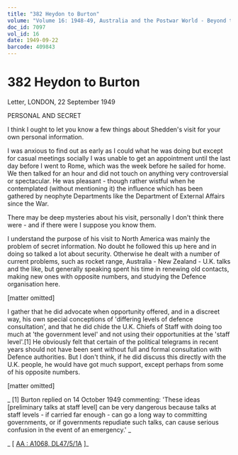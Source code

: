 ```yaml
---
title: "382 Heydon to Burton"
volume: "Volume 16: 1948-49, Australia and the Postwar World - Beyond the Region"
doc_id: 7097
vol_id: 16
date: 1949-09-22
barcode: 409843
---
```


# 382 Heydon to Burton

Letter, LONDON, 22 September 1949

PERSONAL AND SECRET

I think I ought to let you know a few things about Shedden's visit for your own personal information.

I was anxious to find out as early as I could what he was doing but except for casual meetings socially I was unable to get an appointment until the last day before I went to Rome, which was the week before he sailed for home. We then talked for an hour and did not touch on anything very controversial or spectacular. He was pleasant - though rather wistful when he contemplated (without mentioning it) the influence which has been gathered by neophyte Departments like the Department of External Affairs since the War.

There may be deep mysteries about his visit, personally I don't think there were - and if there were I suppose you know them.

I understand the purpose of his visit to North America was mainly the problem of secret information. No doubt he followed this up here and in doing so talked a lot about security. Otherwise he dealt with a number of current problems, such as rocket range, Australia - New Zealand - U.K. talks and the like, but generally speaking spent his time in renewing old contacts, making new ones with opposite numbers, and studying the Defence organisation here.

[matter omitted]

I gather that he did advocate when opportunity offered, and in a discreet way, his own special conceptions of 'differing levels of defence consultation', and that he did chide the U.K. Chiefs of Staff with doing too much at 'the government level' and not using their opportunities at the 'staff level'.[1] He obviously felt that certain of the political telegrams in recent years should not have been sent without full and formal consultation with Defence authorities. But I don't think, if he did discuss this directly with the U.K. people, he would have got much support, except perhaps from some of his opposite numbers.

[matter omitted]

_ [1] Burton replied on 14 October 1949 commenting: 'These ideas [preliminary talks at staff level] can be very dangerous because talks at staff levels - if carried far enough - can go a long way to committing governments, or if governments repudiate such talks, can cause serious confusion in the event of an emergency.' _

_ [ [AA : A1068, DL47/5/1A](http://www.naa.gov.au/cgi-bin/Search?O=I&Number=409843) ]_
